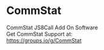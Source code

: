# CommStat
CommStat JS8Call Add On Software<br>
Get CommStat Support at: <br>
https://groups.io/g/CommStat
